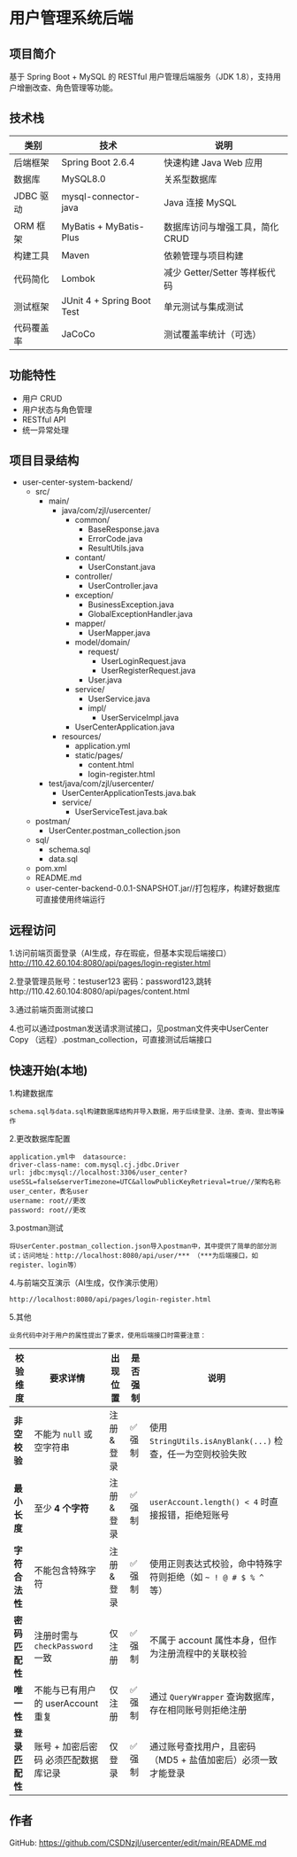 # 用户管理系统后端

## 项目简介

基于 Spring Boot + MySQL 的 RESTful 用户管理后端服务（JDK 1.8），支持用户增删改查、角色管理等功能。

## 技术栈

| 类别         | 技术                         | 说明                                       |
|--------------|------------------------------|--------------------------------------------|
| 后端框架     | Spring Boot 2.6.4            | 快速构建 Java Web 应用                     |
| 数据库       | MySQL8.0                        | 关系型数据库                               |
| JDBC 驱动    | mysql-connector-java         | Java 连接 MySQL                            |
| ORM 框架     | MyBatis + MyBatis-Plus       | 数据库访问与增强工具，简化 CRUD            |
| 构建工具     | Maven                        | 依赖管理与项目构建                         |
| 代码简化     | Lombok                       | 减少 Getter/Setter 等样板代码              |
| 测试框架     | JUnit 4 + Spring Boot Test   | 单元测试与集成测试                         |
| 代码覆盖率   | JaCoCo                       | 测试覆盖率统计（可选）                     |

## 功能特性

- 用户 CRUD
- 用户状态与角色管理
- RESTful API
- 统一异常处理

## 项目目录结构

- user-center-system-backend/
  - src/
    - main/
      - java/com/zjl/usercenter/
        - common/
          - BaseResponse.java
          - ErrorCode.java
          - ResultUtils.java
        - contant/
          - UserConstant.java
        - controller/
          - UserController.java
        - exception/
          - BusinessException.java
          - GlobalExceptionHandler.java
        - mapper/
          - UserMapper.java
        - model/domain/
          - request/
            - UserLoginRequest.java
            - UserRegisterRequest.java
          - User.java
        - service/
          - UserService.java
          - impl/
            - UserServiceImpl.java
        - UserCenterApplication.java
      - resources/
        - application.yml
        - static/pages/
          - content.html
          - login-register.html
    - test/java/com/zjl/usercenter/
      - UserCenterApplicationTests.java.bak
      - service/
        - UserServiceTest.java.bak
  - postman/
    - UserCenter.postman_collection.json
  - sql/
    - schema.sql
    - data.sql
  - pom.xml
  - README.md
  - user-center-backend-0.0.1-SNAPSHOT.jar//打包程序，构建好数据库可直接使用终端运行
 
## 远程访问
1.访问前端页面登录（AI生成，存在瑕疵，但基本实现后端接口）http://110.42.60.104:8080/api/pages/login-register.html

2.登录管理员账号：testuser123  密码：password123,跳转http://110.42.60.104:8080/api/pages/content.html

3.通过前端页面测试接口

4.也可以通过postman发送请求测试接口，见postman文件夹中UserCenter Copy （远程）.postman_collection，可直接测试后端接口


## 快速开始(本地)

1.构建数据库

    schema.sql与data.sql构建数据库结构并导入数据，用于后续登录、注册、查询、登出等操作

2.更改数据库配置

    application.yml中  datasource:
    driver-class-name: com.mysql.cj.jdbc.Driver
    url: jdbc:mysql://localhost:3306/user_center?useSSL=false&serverTimezone=UTC&allowPublicKeyRetrieval=true//架构名称user_center，表名user
    username: root//更改
    password: root//更改

3.postman测试

    将UserCenter.postman_collection.json导入postman中，其中提供了简单的部分测试；访问地址：http://localhost:8080/api/user/*** （***为后端接口，如register、login等）

4.与前端交互演示（AI生成，仅作演示使用）

    http://localhost:8080/api/pages/login-register.html

5.其他

    业务代码中对于用户的属性提出了要求，使用后端接口时需要注意：


| 校验维度     | 要求详情                        | 出现位置         | 是否强制 | 说明                                                         |
|--------------|---------------------------------|------------------|----------|--------------------------------------------------------------|
| ​**非空校验**​ | 不能为 `null` 或空字符串        | 注册 & 登录      | ✅ 强制  | 使用 `StringUtils.isAnyBlank(...)` 检查，任一为空则校验失败  |
| ​**最小长度**​ | 至少 ​**4 个字符**​               | 注册 & 登录      | ✅ 强制  | `userAccount.length() < 4` 时直接报错，拒绝短账号             |
| ​**字符合法性**​ | 不能包含特殊字符                | 注册 & 登录      | ✅ 强制  | 使用正则表达式校验，命中特殊字符则拒绝（如 `~ ! @ # $ % ^` 等） |
| ​**密码匹配性**​ | 注册时需与 `checkPassword` 一致 | 仅注册           | ✅ 强制  | 不属于 account 属性本身，但作为注册流程中的关联校验            |
| ​**唯一性**​   | 不能与已有用户的 userAccount 重复 | 仅注册           | ✅ 强制  | 通过 `QueryWrapper` 查询数据库，存在相同账号则拒绝注册         |
| ​**登录匹配性**​ | 账号 + 加密后密码 必须匹配数据库记录 | 仅登录           | ✅ 强制  | 通过账号查找用户，且密码（MD5 + 盐值加密后）必须一致才能登录   |

## 作者

GitHub: https://github.com/CSDNzjl/usercenter/edit/main/README.md
